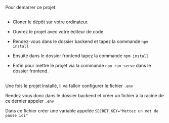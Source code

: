 Pour demarrer ce projet:

##

- Cloner le dépôt sur votre ordinateur.

- Ouvrez le projet avec votre éditeur de code.

- Rendez-vous dans le dossier backend et tapez la commande `npm install`

- Ensuite dans le dossier frontend tapez la commande `npm install`

- Enfin pour mettre le projet via la commande `npm run serve` dans le dossier frontend.

##

Une fois le projet installé, il va falloir configurer le fichier `.env`

Rendez vous donc dans le dossier backend et créer un fichier à la racine de ce dernier appeler `.env`

Dans ce fichier créer une variable appelée `SECRET_KEY="Mettez un mot de passe ici"`
